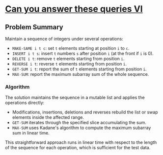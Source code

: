 # [Can you answer these queries VI](https://www.spoj.com/problems/GSS6/)

## Problem Summary
Maintain a sequence of integers under several operations:
- `MAKE-SAME i t c`: set `t` elements starting at position `i` to `c`.
- `INSERT i t s`: insert `t` numbers `s` after position `i` (at the front if `i` is 0).
- `DELETE i t`: remove `t` elements starting from position `i`.
- `REVERSE i t`: reverse `t` elements starting from position `i`.
- `GET-SUM i t`: report the sum of `t` elements starting from position `i`.
- `MAX-SUM`: report the maximum subarray sum of the whole sequence.

### Algorithm
The solution maintains the sequence in a mutable list and applies the
operations directly:
- Modifications, insertions, deletions and reverses rebuild the list or
swap elements inside the affected range.
- `GET-SUM` iterates through the specified slice accumulating the sum.
- `MAX-SUM` uses Kadane's algorithm to compute the maximum subarray sum
in linear time.

This straightforward approach runs in linear time with respect to the
length of the sequence for each operation, which is sufficient for the
test data.
